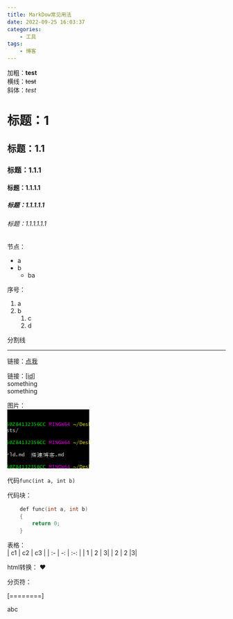 ```yaml
---
title: MarkDow常见用法
date: 2022-09-25 16:03:37
categories:
    - 工具
tags:
    - 博客
---
```


加粗：**test**  
横线：~~test~~  
斜体：*test*  

# 标题：1  
## 标题：1.1  
### 标题：1.1.1  
#### 标题：1.1.1.1  
##### 标题：1.1.1.1.1  
###### 标题：1.1.1.1.1.1  

节点：  
- a  
- b  
    - ba  
  
序号：  
1. a
2. b  
   1. c
   2. d  

分割线  

------------

链接：[点我](http://www.baidu.com "点我")  

链接：[[id]][linkid]  
something  
something   

[linkid]: http://www.baidu.com

图片：  
[![desc](../../1.PNG)](http://www.baidu.com "desc")

代码`func(int a, int b)`

代码块：  
```c
    def func(int a, int b)
    {
    	return 0;
    }
```

表格：  
| c1     |    c2  | c3 |
| :- | -: | :-: |
|    1 |    2 | 3|
|    2 |    2 |3|

html转换：
&hearts;

分页符：

[========]

abc


